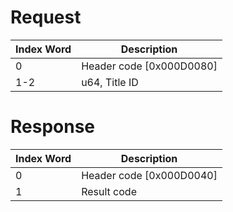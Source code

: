 # Request

| Index Word | Description                |
|------------|----------------------------|
| 0          | Header code \[0x000D0080\] |
| 1-2        | u64, Title ID              |

# Response

| Index Word | Description                |
|------------|----------------------------|
| 0          | Header code \[0x000D0040\] |
| 1          | Result code                |